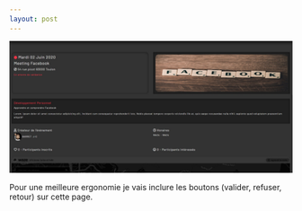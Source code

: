 ```yaml
---
layout: post
---
```


![viewEvent](../images/validEvent.jpg)

Pour une meilleure ergonomie je vais inclure les boutons (valider, refuser, retour) sur cette page.